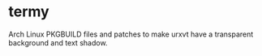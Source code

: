 termy
=========

Arch Linux PKGBUILD files and patches to make urxvt have a transparent background and text shadow.
